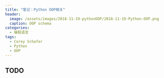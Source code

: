```yaml
---
title: "笔记：Python OOP相关"
header:
  image: /assets/images/2018-11-19-pythonOOP/2018-11-19-Python-OOP.png
  caption: OOP schema
categories:
  - 编程语言
tags:
  - Corey Schafer
  - Python
  - OOP
---
```


## TODO